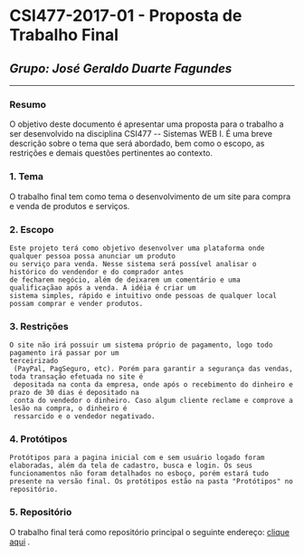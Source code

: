 # **CSI477-2017-01 - Proposta de Trabalho Final**
## *Grupo: José Geraldo Duarte Fagundes*

--------------

<!-- Descrever um resumo sobre o trabalho. -->

### Resumo
O objetivo deste documento é apresentar uma proposta para o trabalho a ser desenvolvido na disciplina CSI477 -- Sistemas WEB I. É uma breve descrição sobre o tema que será abordado, bem como o escopo, as restrições e demais questões pertinentes ao contexto.

<!-- Apresentar o tema. -->
### 1. Tema
O trabalho final tem como tema o desenvolvimento de um site para compra e venda de produtos e serviços.

<!-- Descrever e limitar o escopo da aplicação. -->
### 2. Escopo
	Este projeto terá como objetivo desenvolver uma plataforma onde qualquer pessoa possa anunciar um produto
	ou serviço para venda. Nesse sistema será possível analisar o histórico do vendendor e do comprador antes
	de fecharem negócio, além de deixarem um comentário e uma qualificaçãao após a venda. A idéia é criar um
	sistema simples, rápido e intuitivo onde pessoas de qualquer local possam comprar e vender produtos.

<!-- Apresentar restrições de funcionalidades e de escopo. -->
### 3. Restrições
	O site não irá possuir um sistema próprio de pagamento, logo todo pagamento irá passar por um
	terceirizado
	 (PayPal, PagSeguro, etc). Porém para garantir a segurança das vendas, toda transação efetuada no site é
	 depositada na conta da empresa, onde após o recebimento do dinheiro e prazo de 30 dias é depositado na
	 conta do vendedor o dinheiro. Caso algum cliente reclame e comprove a lesão na compra, o dinheiro é
	 ressarcido e o vendedor negativado.

<!-- Construir alguns protótipos para a aplicação, disponibilizá-los no Github e descrever o que foi considerado. //-->	
### 4. Protótipos
	Protótipos para a pagina inicial com e sem usuário logado foram elaboradas, além da tela de cadastro, busca e login. Os seus funcionamentos não foram detalhados no esboço, porém estará tudo presente na versão final. Os protótipos estão na pasta "Protótipos" no repositório.

### 5. Repositório
O trabalho final terá como repositório principal o seguinte endereço: [clique aqui](https://github.com/UFOP-CSI477/2018-01-trabalho-final-sistema-de-compra-e-vendas/) .